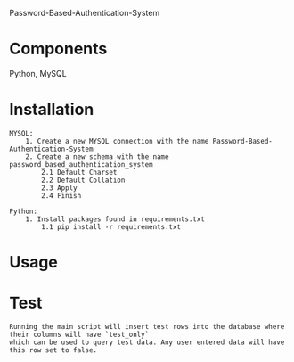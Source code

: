 Password-Based-Authentication-System

# Components
Python, MySQL


# Installation
    MYSQL:
        1. Create a new MYSQL connection with the name Password-Based-Authentication-System
        2. Create a new schema with the name password_based_authentication_system
            2.1 Default Charset
            2.2 Default Collation
            2.3 Apply
            2.4 Finish

    Python:
        1. Install packages found in requirements.txt
            1.1 pip install -r requirements.txt

# Usage

# Test
    Running the main script will insert test rows into the database where their columns will have `test_only`
    which can be used to query test data. Any user entered data will have this row set to false.
